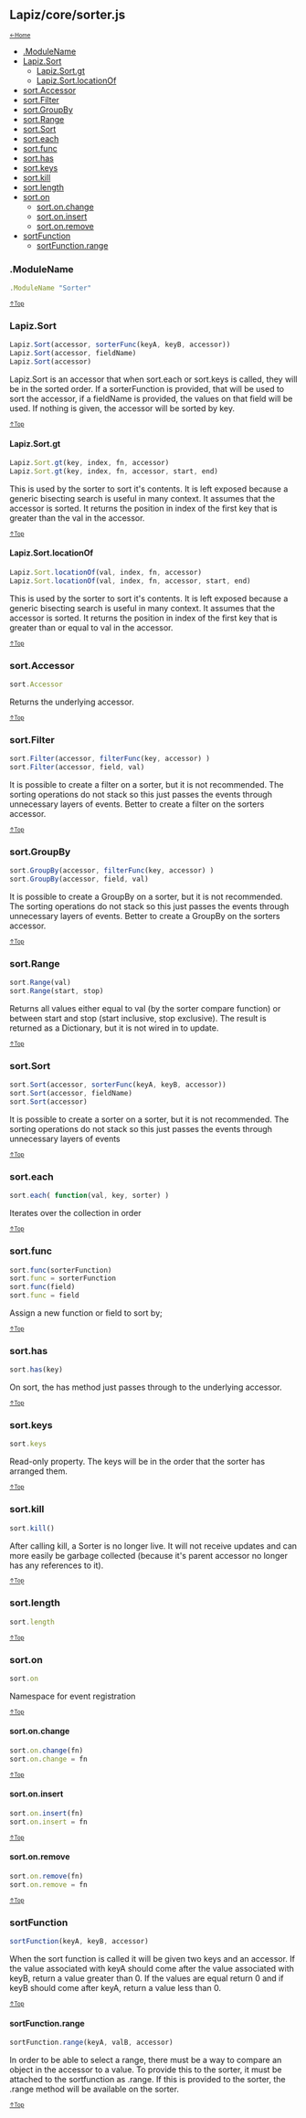 ## Lapiz/core/sorter.js<a name="__top"></a>

<sub><sup>[&larr;Home](index.md)</sup></sub>

* [.ModuleName](#.ModuleName)
* [Lapiz.Sort](#Lapiz.Sort)
  * [Lapiz.Sort.gt](#Lapiz.Sort.gt)
  * [Lapiz.Sort.locationOf](#Lapiz.Sort.locationOf)
* [sort.Accessor](#sort.Accessor)
* [sort.Filter](#sort.Filter)
* [sort.GroupBy](#sort.GroupBy)
* [sort.Range](#sort.Range)
* [sort.Sort](#sort.Sort)
* [sort.each](#sort.each)
* [sort.func](#sort.func)
* [sort.has](#sort.has)
* [sort.keys](#sort.keys)
* [sort.kill](#sort.kill)
* [sort.length](#sort.length)
* [sort.on](#sort.on)
  * [sort.on.change](#sort.on.change)
  * [sort.on.insert](#sort.on.insert)
  * [sort.on.remove](#sort.on.remove)
* [sortFunction](#sortFunction)
  * [sortFunction.range](#sortFunction.range)

### <a name='.ModuleName'></a>.ModuleName
```javascript
.ModuleName "Sorter"
```

<sub><sup>[&uarr;Top](#__top)</sup></sub>
### <a name='Lapiz.Sort'></a>Lapiz.Sort
```javascript
Lapiz.Sort(accessor, sorterFunc(keyA, keyB, accessor))
Lapiz.Sort(accessor, fieldName)
Lapiz.Sort(accessor)
```
Lapiz.Sort is an accessor that when sort.each or sort.keys is called, they
will be in the sorted order. If a sorterFunction is provided, that will be
used to sort the accessor, if a fieldName is provided, the values on that
field will be used. If nothing is given, the accessor will be sorted by
key.

<sub><sup>[&uarr;Top](#__top)</sup></sub>
#### <a name='Lapiz.Sort.gt'></a>Lapiz.Sort.gt
```javascript
Lapiz.Sort.gt(key, index, fn, accessor)
Lapiz.Sort.gt(key, index, fn, accessor, start, end)
```
This is used by the sorter to sort it's contents. It is left exposed
because a generic bisecting search is useful in many context. It assumes
that the accessor is sorted. It returns the position in index of the first
key that is greater than the val in the accessor.

<sub><sup>[&uarr;Top](#__top)</sup></sub>
#### <a name='Lapiz.Sort.locationOf'></a>Lapiz.Sort.locationOf
```javascript
Lapiz.Sort.locationOf(val, index, fn, accessor)
Lapiz.Sort.locationOf(val, index, fn, accessor, start, end)
```
This is used by the sorter to sort it's contents. It is left exposed
because a generic bisecting search is useful in many context. It assumes
that the accessor is sorted. It returns the position in index of the first
key that is greater than or equal to val in the accessor.

<sub><sup>[&uarr;Top](#__top)</sup></sub>
### <a name='sort.Accessor'></a>sort.Accessor
```javascript
sort.Accessor
```
Returns the underlying accessor.

<sub><sup>[&uarr;Top](#__top)</sup></sub>
### <a name='sort.Filter'></a>sort.Filter
```javascript
sort.Filter(accessor, filterFunc(key, accessor) )
sort.Filter(accessor, field, val)
```
It is possible to create a filter on a sorter, but it is not recommended.
The sorting operations do not stack so this just passes the events
through unnecessary layers of events. Better to create a filter on the
sorters accessor.

<sub><sup>[&uarr;Top](#__top)</sup></sub>
### <a name='sort.GroupBy'></a>sort.GroupBy
```javascript
sort.GroupBy(accessor, filterFunc(key, accessor) )
sort.GroupBy(accessor, field, val)
```
It is possible to create a GroupBy on a sorter, but it is not
recommended. The sorting operations do not stack so this just passes the
events through unnecessary layers of events. Better to create a GroupBy
on the sorters accessor.

<sub><sup>[&uarr;Top](#__top)</sup></sub>
### <a name='sort.Range'></a>sort.Range
```javascript
sort.Range(val)
sort.Range(start, stop)
```
Returns all values either equal to val (by the sorter compare function)
or between start and stop (start inclusive, stop exclusive). The result
is returned as a Dictionary, but it is not wired in to update.

<sub><sup>[&uarr;Top](#__top)</sup></sub>
### <a name='sort.Sort'></a>sort.Sort
```javascript
sort.Sort(accessor, sorterFunc(keyA, keyB, accessor))
sort.Sort(accessor, fieldName)
sort.Sort(accessor)
```
It is possible to create a sorter on a sorter, but it is not recommended.
The sorting operations do not stack so this just passes the events
through unnecessary layers of events

<sub><sup>[&uarr;Top](#__top)</sup></sub>
### <a name='sort.each'></a>sort.each
```javascript
sort.each( function(val, key, sorter) )
```
Iterates over the collection in order

<sub><sup>[&uarr;Top](#__top)</sup></sub>
### <a name='sort.func'></a>sort.func
```javascript
sort.func(sorterFunction)
sort.func = sorterFunction
sort.func(field)
sort.func = field
```
Assign a new function or field to sort by;

<sub><sup>[&uarr;Top](#__top)</sup></sub>
### <a name='sort.has'></a>sort.has
```javascript
sort.has(key)
```
On sort, the has method just passes through to the underlying accessor.

<sub><sup>[&uarr;Top](#__top)</sup></sub>
### <a name='sort.keys'></a>sort.keys
```javascript
sort.keys
```
Read-only property. The keys will be in the order that the sorter has
arranged them.

<sub><sup>[&uarr;Top](#__top)</sup></sub>
### <a name='sort.kill'></a>sort.kill
```javascript
sort.kill()
```
After calling kill, a Sorter is no longer live. It will not receive
updates and can more easily be garbage collected (because it's
parent accessor no longer has any references to it).

<sub><sup>[&uarr;Top](#__top)</sup></sub>
### <a name='sort.length'></a>sort.length
```javascript
sort.length
```

<sub><sup>[&uarr;Top](#__top)</sup></sub>
### <a name='sort.on'></a>sort.on
```javascript
sort.on
```
Namespace for event registration

<sub><sup>[&uarr;Top](#__top)</sup></sub>
#### <a name='sort.on.change'></a>sort.on.change
```javascript
sort.on.change(fn)
sort.on.change = fn
```

<sub><sup>[&uarr;Top](#__top)</sup></sub>
#### <a name='sort.on.insert'></a>sort.on.insert
```javascript
sort.on.insert(fn)
sort.on.insert = fn
```

<sub><sup>[&uarr;Top](#__top)</sup></sub>
#### <a name='sort.on.remove'></a>sort.on.remove
```javascript
sort.on.remove(fn)
sort.on.remove = fn
```

<sub><sup>[&uarr;Top](#__top)</sup></sub>
### <a name='sortFunction'></a>sortFunction
```javascript
sortFunction(keyA, keyB, accessor)
```
When the sort function is called it will be given two keys and an
accessor. If the value associated with keyA should come after the value
associated with keyB, return a value greater than 0. If the values are
equal return 0 and if keyB should come after keyA, return a value less
than 0.

<sub><sup>[&uarr;Top](#__top)</sup></sub>
#### <a name='sortFunction.range'></a>sortFunction.range
```javascript
sortFunction.range(keyA, valB, accessor)
```
In order to be able to select a range, there must be a way to compare
an object in the accessor to a value. To provide this to the sorter,
it must be attached to the sortfunction as .range. If this is provided
to the sorter, the .range method will be available on the sorter.

<sub><sup>[&uarr;Top](#__top)</sup></sub>